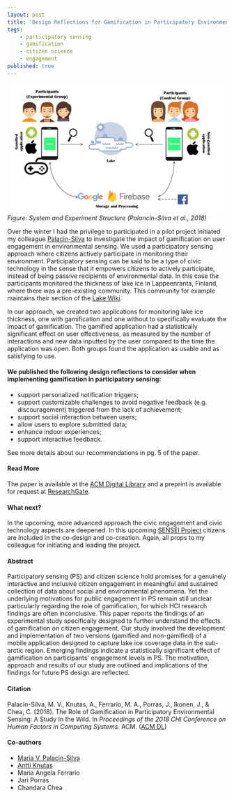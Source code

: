 ```yaml
---
layout: post
title: 'Design Reflections for Gamification in Participatory Environmental Sensing'
tags:
    - participatory sensing
    - gamification
    - citizen science
    - engagement
published: true
---
```


![Figure: System and Experiment Structure](/assets/img/2018-04-29-jarvigado.jpg)
*Figure: System and Experiment Structure (Palancin-Silva et al., 2018)*

Over the winter I had the privilege to participated in a pilot project initiated my colleague [Palacin-Silva](https://twitter.com/vpalacin) to investigate the impact of gamification on user engagement in environmental sensing. We used a participatory sensing approach where citizens actively participate in monitoring their environment. Participatory sensing can be said to be a type of civic technology in the sense that it empowers citizens to actively participate, instead of being passive recipients of environmental data. In this case the participants monitored the thickness of lake ice in Lappeenranta, Finland, where there was a pre-existing community. This community for example maintains their section of the [Lake Wiki](http://www.jarviwiki.fi/wiki/Etusivu).

In our approach, we created two applications for monitoring lake ice thickness, one with gamification and one without to specifically evaluate the impact of gamification. The gamified application had a statistically significant effect on user effectiveness, as measured by the number of interactions and new data inputted by the user compared to the time the application was open. Both groups found the application as usable and as satisfying to use.

#### We published the following design reflections to consider when implementing gamification in participatory sensing:

 - support personalized notification triggers;
 - support customizable challenges to avoid negative feedback (e.g. discouragement) triggered from the lack of achievement;
 - support social interaction between users;
 - allow users to explore submitted data;
 - enhance indoor experiences;
 - support interactive feedback.

See more details about our recommendations in pg. 5 of the paper.

#### Read More
The paper is available at the [ACM Digital Library](https://doi.org/10.1145/3173574.3173795) and a preprint is available for request at [ResearchGate](https://www.researchgate.net/publication/324659980_The_Role_of_Gamification_in_Participatory_Environmental_Sensing_A_Study_In_the_Wild).

#### What next?
In the upcoming, more advanced approach the civic engagement and civic technology aspects are deepened. In this upcoming [SENSEI Project](https://www.facebook.com/senseilpr/) citizens are included in the co-design and co-creation. Again, all props to my colleague for initiating and leading the project.

#### Abstract
Participatory sensing (PS) and citizen science hold promises for a genuinely interactive and inclusive citizen engagement in meaningful and sustained collection of data about social and environmental phenomena. Yet the underlying motivations for public engagement in PS remain still unclear particularly regarding the role of gamification, for which HCI research findings are often inconclusive. This paper reports the findings of an experimental study specifically designed to further understand the effects of gamification on citizen engagement. Our study involved the development and implementation of two versions (gamified and non-gamified) of a mobile application designed to capture lake ice coverage data in the sub-arctic region. Emerging findings indicate a statistically significant effect of gamification on participants' engagement levels in PS. The motivation, approach and results of our study are outlined and implications of the findings for future PS design are reflected.

#### Citation
Palacin-Silva, M. V., Knutas, A., Ferrario, M. A., Porras, J., Ikonen, J., & Chea, C. (2018). The Role of Gamification in Participatory Environmental Sensing: A Study In the Wild. In *Proceedings of the 2018 CHI Conference on Human Factors in Computing Systems*. ACM. ([ACM DL](https://doi.org/10.1145/3173574.3173795))

#### Co-authors
* [Maria V. Palacin-Silva](https://twitter.com/vpalacin)
* [Antti Knutas](https://twitter.com/aknutas)
* Maria Angela Ferrario
* Jari Porras
* Chandara Chea